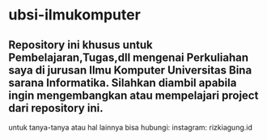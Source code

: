 # ubsi-ilmukomputer
Repository ini khusus untuk Pembelajaran,Tugas,dll mengenai Perkuliahan saya di jurusan Ilmu Komputer Universitas Bina sarana Informatika. Silahkan diambil apabila ingin mengembangkan atau mempelajari project dari repository ini.
-
untuk tanya-tanya atau hal lainnya bisa hubungi:
instagram: rizkiagung.id
